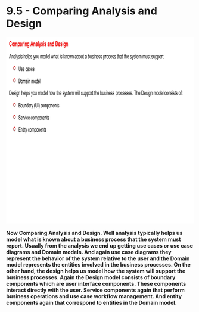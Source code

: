 # 9.5 - Comparing Analysis and Design

<img src="/images/09_05_01.jpg" width="800" height="500">

**Now Comparing Analysis and Design. Well analysis typically helps us model what is known about a business process that the system must report. Usually from the analysis we end up getting use cases or use case diagrams and Domain models. And again use case diagrams they represent the behavior of the system relative to the user and the Domain model represents the entities involved in the business processes. On the other hand, the design helps us model how the system will support the business processes. Again the Design model consists of boundary components which are user interface components. These components interact directly with the user. Service components again that perform business operations and use case workflow management. And entity components again that correspond to entities in the Domain model.**